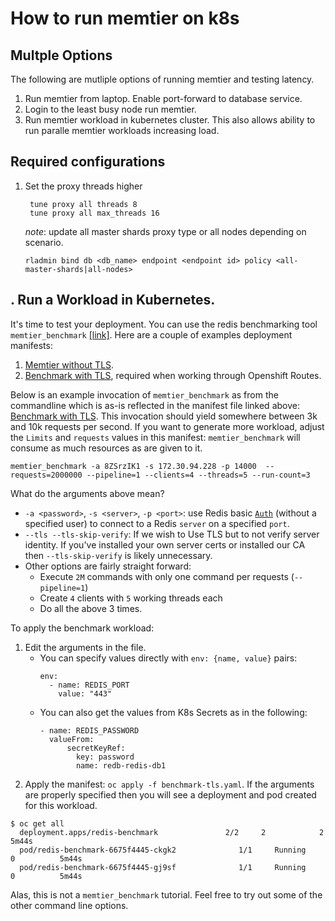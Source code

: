 # How to run memtier on k8s

## Multple Options
The following are mutliple options of running memtier and testing latency. 
1. Run memtier from laptop. Enable port-forward to database service. 
2. Login to the least busy node run memtier. 
3. Run memtier workload in kubernetes cluster. This also allows ability to run paralle memtier workloads increasing load. 

## Required configurations

1. Set the proxy threads higher
   ```
	tune proxy all threads 8
	tune proxy all max_threads 16
   ```
   *note*: update all master shards proxy type or all nodes depending on scenario. 
   ```
   rladmin bind db <db_name> endpoint <endpoint id> policy <all-master-shards|all-nodes>
   ```
## . Run a Workload in Kubernetes. 

<a href="workload"></a>
It's time to test your deployment. You can use the redis benchmarking tool `memtier_benchmark` <a href="https://github.com/RedisLabs/memtier_benchmark" _target="blank">[link]</a>. Here are a couple of examples deployment manifests: 

1. <a href="./benchmark.yml" _target="blank">Memtier without TLS</a>.
2. <a href="./benchmark-tls.yml" _target="blank">Benchmark with TLS</a>, required when working through Openshift Routes.

Below is an example invocation of `memtier_benchmark` as from the commandline which is as-is reflected in the manifest file linked above: <a href="./benchmark-tls.yml" _target="blank">Benchmark with TLS</a>. This invocation should yield somewhere between 3k and 10k requests per second. If you want to generate more workload, adjust the `Limits` and `requests` values in this manifest: `memtier_benchmark` will consume as much resources as are given to it. 
```
memtier_benchmark -a 8ZSrzIK1 -s 172.30.94.228 -p 14000  --requests=2000000 --pipeline=1 --clients=4 --threads=5 --run-count=3
```
What do the arguments above mean?
* `-a <password>`, `-s <server>`, `-p <port>`: use Redis basic [`Auth`](https://redis.io/commands/auth) (without a specified user) to connect to a Redis `server` on a specified `port`.
* `--tls --tls-skip-verify`: If we wish to Use TLS but to not verify server identity. If you've installed your own server certs or installed our CA then `--tls-skip-verify` is likely unnecessary.
* Other options are fairly straight forward: 
  * Execute `2M` commands with only one command per requests (`--pipeline=1`)
  * Create `4` clients with `5` working threads each
  * Do all the above 3 times.  

To apply the benchmark workload: 
1. Edit the arguments in the file. 
   * You can specify values directly with `env: {name, value}` pairs:
      ```
      env:
        - name: REDIS_PORT
          value: "443"
      ```
   * You can also get the values from K8s Secrets as in the following: 
      ```
      - name: REDIS_PASSWORD
        valueFrom:
            secretKeyRef:
              key: password
              name: redb-redis-db1 
      ```
2. Apply the manifest: `oc apply -f benchmark-tls.yaml`. If the arguments are properly specified then you will see a deployment and pod created for this workload. 

```
$ oc get all
  deployment.apps/redis-benchmark               2/2     2            2           5m44s
  pod/redis-benchmark-6675f4445-ckgk2              1/1     Running             0          5m44s
  pod/redis-benchmark-6675f4445-gj9sf              1/1     Running             0          5m44s
```

Alas, this is not a `memtier_benchmark` tutorial. Feel free to try out some of the other command line options. 
